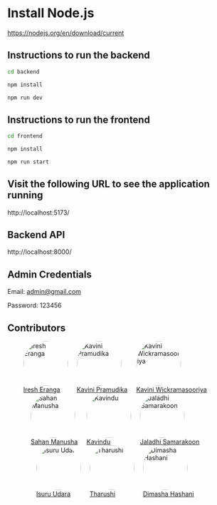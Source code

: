# Install Node.js
https://nodejs.org/en/download/current

## Instructions to run the backend
```bash
cd backend
```

```bash
npm install
```

```bash
npm run dev
```

## Instructions to run the frontend
```bash
cd frontend
```

```bash
npm install
```

```bash
npm run start
```

## Visit the following URL to see the application running
http://localhost:5173/

## Backend API
http://localhost:8000/

## Admin Credentials

Email: admin@gmail.com

Password: 123456

## Contributors

<div style="display: flex; flex-wrap: wrap; justify-content: center;">
  <div style="margin-right: 20px;">
    <a href="https://github.com/IreshEranga">
      <img src="https://github.com/IreshEranga.png" alt="Iresh Eranga" style="width: 100px; height: 100px; border-radius: 50%;">
    </a>
    <br>
    <a href="https://github.com/IreshEranga">Iresh Eranga</a>
  </div><br><br>

  <div style="margin-right: 20px;">
    <a href="https://github.com/KaviniPramudika">
      <img src="https://github.com/KaviniPramudika.png" alt="Kavini Pramudika" style="width: 100px; height: 100px; border-radius: 50%;">
    </a>
    <br>
    <a href="https://github.com/KaviniPramudika">Kavini Pramudika</a>
  </div><br><br>

  <div style="margin-right: 20px;">
    <a href="https://github.com/KaviniWickramasooriya">
      <img src="https://github.com/KaviniWickramasooriya.png" alt="Kavini Wickramasooriya" style="width: 100px; height: 100px; border-radius: 50%;">
    </a>
    <br>
    <a href="https://github.com/KaviniWickramasooriya">Kavini Wickramasooriya</a>
  </div><br><br>

  <div style="margin-right: 20px;">
    <a href="https://github.com/sahan-manusha">
      <img src="https://github.com/sahan-manusha.png" alt="Sahan Manusha" style="width: 100px; height: 100px; border-radius: 50%;">
    </a>
    <br>
    <a href="https://github.com/sahan-manusha">Sahan Manusha</a>
  </div><br><br>

  <div style="margin-right: 20px;">
    <a href="https://github.com/kavindu0711">
      <img src="https://github.com/kavindu0711.png" alt="Kavindu" style="width: 100px; height: 100px; border-radius: 50%;">
    </a>
    <br>
    <a href="https://github.com/kavindu0711">Kavindu</a>
  </div><br><br>

  <div style="margin-right: 20px;">
    <a href="https://github.com/jaladhisamarakoon">
      <img src="https://github.com/jaladhisamarakoon.png" alt="Jaladhi Samarakoon" style="width: 100px; height: 100px; border-radius: 50%;">
    </a>
    <br>
    <a href="https://github.com/jaladhisamarakoon">Jaladhi Samarakoon</a>
  </div><br><br>

  <div style="margin-right: 20px;">
    <a href="https://github.com/IT22350428">
      <img src="https://github.com/IT22350428.png" alt="Isuru Udara" style="width: 100px; height: 100px; border-radius: 50%;">
    </a>
    <br>
    <a href="https://github.com/IT22350428">Isuru Udara</a>
  </div><br><br>

  <div style="margin-right: 20px;">
    <a href="https://github.com/DLTS0621">
      <img src="https://github.com/DLTS0621.png" alt="Tharushi" style="width: 100px; height: 100px; border-radius: 50%;">
    </a>
    <br>
    <a href="https://github.com/DLTS0621">Tharushi</a>
  </div><br><br>

  <div style="margin-right: 20px;">
    <a href="https://github.com/DimashaHashani">
      <img src="https://github.com/DimashaHashani.png" alt="Dimasha Hashani" style="width: 100px; height: 100px; border-radius: 50%;">
    </a>
    <br>
    <a href="https://github.com/DimashaHashani">Dimasha Hashani</a>
  </div>

</div>
